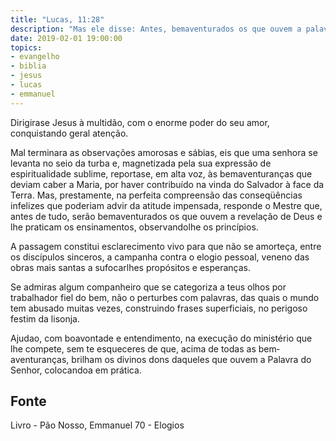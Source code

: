 ```yaml
---
title: "Lucas, 11:28"
description: "Mas ele disse: Antes, bem­aventurados os que ouvem a palavra de Deus e a guardam."
date: 2019-02-01 19:00:00
topics: 
- evangelho
- biblia
- jesus
- lucas
- emmanuel
---
```


Dirigira­se Jesus à multidão, com o enorme poder do seu amor,
conquistando geral atenção.

Mal terminara as observações amorosas e sábias, eis que uma senhora se
levanta no seio da turba e, magnetizada pela sua expressão de espiritualidade
sublime, reporta­se, em alta voz, às bem­aventuranças que deviam caber a Maria,
por haver contribuído na vinda do Salvador à face da Terra. Mas, prestamente, na
perfeita compreensão das conseqüências infelizes que poderiam advir da atitude
impensada, responde o Mestre que, antes de tudo, serão bem­aventurados os que
ouvem a revelação de Deus e lhe praticam os ensinamentos, observando­lhe os
princípios.

A passagem constitui esclarecimento vivo para que não se amorteça, entre
os discípulos sinceros, a campanha contra o elogio pessoal, veneno das obras mais
santas a sufocar­lhes propósitos e esperanças.

Se admiras algum companheiro que se categoriza a teus olhos por
trabalhador fiel do bem, não o perturbes com palavras, das quais o mundo tem
abusado muitas vezes, construindo frases superficiais, no perigoso festim da lisonja.

Ajuda­o, com boa­vontade e entendimento, na execução do ministério que lhe
compete, sem te esqueceres de que, acima de todas as bem­aventuranças, brilham os
divinos dons daqueles que ouvem a Palavra do Senhor, colocando­a em prática.



## Fonte
Livro - Pão Nosso, Emmanuel
70 - Elogios
